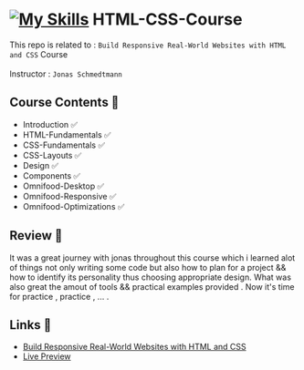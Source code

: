 # [![My Skills](https://skillicons.dev/icons?i=html,css)](https://skillicons.dev)  HTML-CSS-Course 
This repo is related to : `Build Responsive Real-World Websites with HTML and CSS` Course
<br>
<br>
Instructor : `Jonas Schmedtmann`

## Course Contents 📌
- Introduction ✅
- HTML-Fundamentals ✅
- CSS-Fundamentals ✅
- CSS-Layouts ✅
- Design ✅
- Components ✅
- Omnifood-Desktop ✅
- Omnifood-Responsive ✅
- Omnifood-Optimizations ✅

## Review 🌟
It was a great journey with jonas throughout this course which i learned alot of things not only writing some code but also how to plan for a project && how to identify its personality thus choosing appropriate design.
What was also great the amout of tools && practical examples provided .
Now it's time for practice , practice , ... . 


## Links 🔗

 - [Build Responsive Real-World Websites with HTML and CSS](https://www.udemy.com/course/design-and-develop-a-killer-website-with-html5-and-css3/?referralCode=93317126211B2A500938)
 -  [Live Preview](https://omnifood-hazem-elakbawy.netlify.app/)


